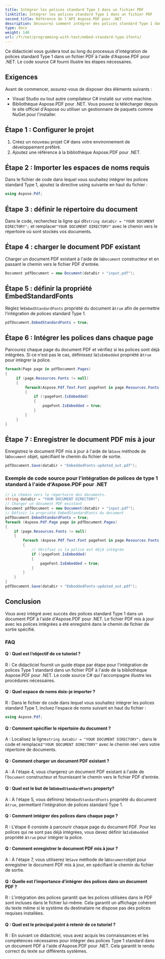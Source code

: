 ```yaml
---
title: Intégrer les polices standard Type 1 dans un fichier PDF
linktitle: Intégrer les polices standard Type 1 dans un fichier PDF
second_title: Référence de l'API Aspose.PDF pour .NET
description: Découvrez comment intégrer des polices standard Type 1 dans un fichier PDF à l'aide d'Aspose.PDF pour .NET.
type: docs
weight: 140
url: /fr/net/programming-with-text/embed-standard-type-1fonts/
---
```

Ce didacticiel vous guidera tout au long du processus d'intégration de polices standard Type 1 dans un fichier PDF à l'aide d'Aspose.PDF pour .NET. Le code source C# fourni illustre les étapes nécessaires.

## Exigences
Avant de commencer, assurez-vous de disposer des éléments suivants :

- Visual Studio ou tout autre compilateur C# installé sur votre machine.
- Bibliothèque Aspose.PDF pour .NET. Vous pouvez la télécharger depuis le site officiel d'Aspose ou utiliser un gestionnaire de paquets comme NuGet pour l'installer.

## Étape 1 : Configurer le projet
1. Créez un nouveau projet C# dans votre environnement de développement préféré.
2. Ajoutez une référence à la bibliothèque Aspose.PDF pour .NET.

## Étape 2 : Importer les espaces de noms requis
Dans le fichier de code dans lequel vous souhaitez intégrer les polices standard Type 1, ajoutez la directive using suivante en haut du fichier :

```csharp
using Aspose.Pdf;
```

## Étape 3 : définir le répertoire du document
 Dans le code, recherchez la ligne qui dit`string dataDir = "YOUR DOCUMENT DIRECTORY";` et remplacer`"YOUR DOCUMENT DIRECTORY"` avec le chemin vers le répertoire où sont stockés vos documents.

## Étape 4 : charger le document PDF existant
 Charger un document PDF existant à l'aide de la`Document` constructeur et en passant le chemin vers le fichier PDF d'entrée.

```csharp
Document pdfDocument = new Document(dataDir + "input.pdf");
```

## Étape 5 : définir la propriété EmbedStandardFonts
 Réglez le`EmbedStandardFonts` propriété du document à`true` afin de permettre l'intégration de polices standard Type 1.

```csharp
pdfDocument.EmbedStandardFonts = true;
```

## Étape 6 : Intégrer les polices dans chaque page
 Parcourez chaque page du document PDF et vérifiez si les polices sont déjà intégrées. Si ce n'est pas le cas, définissez la`IsEmbedded` propriété à`true` pour intégrer la police.

```csharp
foreach(Page page in pdfDocument.Pages)
{
     if (page.Resources.Fonts != null)
     {
         foreach(Aspose.Pdf.Text.Font pageFont in page.Resources.Fonts)
         {
             if (!pageFont.IsEmbedded)
             {
                 pageFont.IsEmbedded = true;
             }
         }
     }
}
```

## Étape 7 : Enregistrer le document PDF mis à jour
 Enregistrez le document PDF mis à jour à l'aide de la`Save` méthode de la`Document` objet, spécifiant le chemin du fichier de sortie.

```csharp
pdfDocument.Save(dataDir + "EmbeddedFonts-updated_out.pdf");
```

### Exemple de code source pour l'intégration de polices de type 1 standard à l'aide d'Aspose.PDF pour .NET 
```csharp
// Le chemin vers le répertoire des documents.
string dataDir = "YOUR DOCUMENT DIRECTORY";
// Charger un document PDF existant
Document pdfDocument = new Document(dataDir + "input.pdf");
// Définir la propriété EmbedStandardFonts du document
pdfDocument.EmbedStandardFonts = true;
foreach (Aspose.Pdf.Page page in pdfDocument.Pages)
{
	if (page.Resources.Fonts != null)
	{
		foreach (Aspose.Pdf.Text.Font pageFont in page.Resources.Fonts)
		{
			// Vérifiez si la police est déjà intégrée
			if (!pageFont.IsEmbedded)
			{
				pageFont.IsEmbedded = true;
			}
		}
	}
}
pdfDocument.Save(dataDir + "EmbeddedFonts-updated_out.pdf");
```

## Conclusion
Vous avez intégré avec succès des polices standard Type 1 dans un document PDF à l'aide d'Aspose.PDF pour .NET. Le fichier PDF mis à jour avec les polices intégrées a été enregistré dans le chemin de fichier de sortie spécifié.

### FAQ

#### Q : Quel est l’objectif de ce tutoriel ?

R : Ce didacticiel fournit un guide étape par étape pour l'intégration de polices Type 1 standard dans un fichier PDF à l'aide de la bibliothèque Aspose.PDF pour .NET. Le code source C# qui l'accompagne illustre les procédures nécessaires.

#### Q : Quel espace de noms dois-je importer ?

R : Dans le fichier de code dans lequel vous souhaitez intégrer les polices standard Type 1, incluez l'espace de noms suivant en haut du fichier :

```csharp
using Aspose.Pdf;
```

#### Q : Comment spécifier le répertoire du document ?

 A : Localisez la ligne`string dataDir = "YOUR DOCUMENT DIRECTORY";` dans le code et remplacez`"YOUR DOCUMENT DIRECTORY"` avec le chemin réel vers votre répertoire de documents.

#### Q : Comment charger un document PDF existant ?

 A : À l'étape 4, vous chargerez un document PDF existant à l'aide de l'`Document` constructeur et fournissant le chemin vers le fichier PDF d'entrée.

####  Q : Quel est le but de la`EmbedStandardFonts` property?

 A : À l'étape 5, vous définirez le`EmbedStandardFonts` propriété du document à`true`, permettant l'intégration de polices standard Type 1.

#### Q : Comment intégrer des polices dans chaque page ?

 R : L'étape 6 consiste à parcourir chaque page du document PDF. Pour les polices qui ne sont pas déjà intégrées, vous devez définir la`IsEmbedded` propriété à`true` pour intégrer la police.

#### Q : Comment enregistrer le document PDF mis à jour ?

 A : À l'étape 7, vous utiliserez le`Save` méthode de la`Document`objet pour enregistrer le document PDF mis à jour, en spécifiant le chemin du fichier de sortie.

#### Q : Quelle est l’importance d’intégrer des polices dans un document PDF ?

R : L'intégration des polices garantit que les polices utilisées dans le PDF sont incluses dans le fichier lui-même. Cela garantit un affichage cohérent du texte même si le système du destinataire ne dispose pas des polices requises installées.

#### Q : Quel est le principal point à retenir de ce tutoriel ?

R : En suivant ce didacticiel, vous avez acquis les connaissances et les compétences nécessaires pour intégrer des polices Type 1 standard dans un document PDF à l'aide d'Aspose.PDF pour .NET. Cela garantit le rendu correct du texte sur différents systèmes.